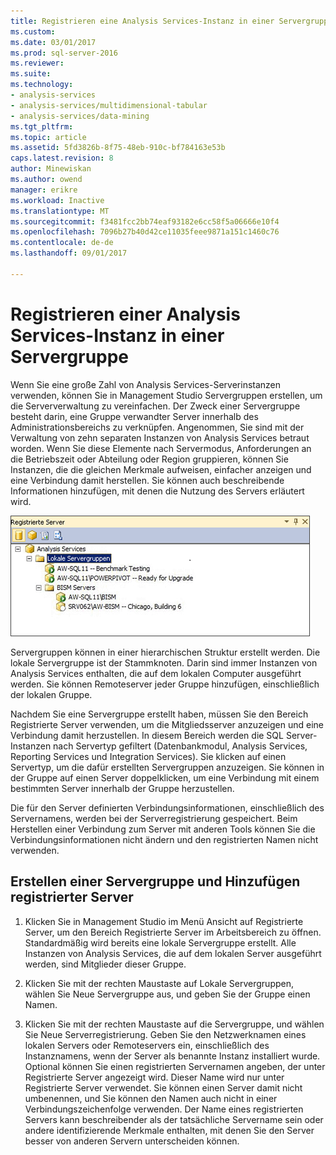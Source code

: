 ```yaml
---
title: Registrieren eine Analysis Services-Instanz in einer Servergruppe | Microsoft Docs
ms.custom: 
ms.date: 03/01/2017
ms.prod: sql-server-2016
ms.reviewer: 
ms.suite: 
ms.technology:
- analysis-services
- analysis-services/multidimensional-tabular
- analysis-services/data-mining
ms.tgt_pltfrm: 
ms.topic: article
ms.assetid: 5fd3826b-8f75-48eb-910c-bf784163e53b
caps.latest.revision: 8
author: Minewiskan
ms.author: owend
manager: erikre
ms.workload: Inactive
ms.translationtype: MT
ms.sourcegitcommit: f3481fcc2bb74eaf93182e6cc58f5a06666e10f4
ms.openlocfilehash: 7096b27b40d42ce11035feee9871a151c1460c76
ms.contentlocale: de-de
ms.lasthandoff: 09/01/2017

---
```

# <a name="register-an-analysis-services-instance-in-a-server-group"></a>Registrieren einer Analysis Services-Instanz in einer Servergruppe
  Wenn Sie eine große Zahl von Analysis Services-Serverinstanzen verwenden, können Sie in Management Studio Servergruppen erstellen, um die Serververwaltung zu vereinfachen. Der Zweck einer Servergruppe besteht darin, eine Gruppe verwandter Server innerhalb des Administrationsbereichs zu verknüpfen. Angenommen, Sie sind mit der Verwaltung von zehn separaten Instanzen von Analysis Services betraut worden. Wenn Sie diese Elemente nach Servermodus, Anforderungen an die Betriebszeit oder Abteilung oder Region gruppieren, können Sie Instanzen, die die gleichen Merkmale aufweisen, einfacher anzeigen und eine Verbindung damit herstellen. Sie können auch beschreibende Informationen hinzufügen, mit denen die Nutzung des Servers erläutert wird.  
  
 ![Registrierte Server im Bereich mit den Mitgliedsservern](../../analysis-services/instances/media/ssas-ssms-registerserver.gif "registrierte Server im Bereich mit Mitgliedsservern")  
  
 Servergruppen können in einer hierarchischen Struktur erstellt werden. Die lokale Servergruppe ist der Stammknoten. Darin sind immer Instanzen von Analysis Services enthalten, die auf dem lokalen Computer ausgeführt werden. Sie können Remoteserver jeder Gruppe hinzufügen, einschließlich der lokalen Gruppe.  
  
 Nachdem Sie eine Servergruppe erstellt haben, müssen Sie den Bereich Registrierte Server verwenden, um die Mitgliedsserver anzuzeigen und eine Verbindung damit herzustellen. In diesem Bereich werden die SQL Server-Instanzen nach Servertyp gefiltert (Datenbankmodul, Analysis Services, Reporting Services und Integration Services). Sie klicken auf einen Servertyp, um die dafür erstellten Servergruppen anzuzeigen. Sie können in der Gruppe auf einen Server doppelklicken, um eine Verbindung mit einem bestimmten Server innerhalb der Gruppe herzustellen.  
  
 Die für den Server definierten Verbindungsinformationen, einschließlich des Servernamens, werden bei der Serverregistrierung gespeichert. Beim Herstellen einer Verbindung zum Server mit anderen Tools können Sie die Verbindungsinformationen nicht ändern und den registrierten Namen nicht verwenden.  
  
## <a name="create-a-server-group-and-add-registered-servers"></a>Erstellen einer Servergruppe und Hinzufügen registrierter Server  
  
1.  Klicken Sie in Management Studio im Menü Ansicht auf Registrierte Server, um den Bereich Registrierte Server im Arbeitsbereich zu öffnen. Standardmäßig wird bereits eine lokale Servergruppe erstellt. Alle Instanzen von Analysis Services, die auf dem lokalen Server ausgeführt werden, sind Mitglieder dieser Gruppe.  
  
2.  Klicken Sie mit der rechten Maustaste auf Lokale Servergruppen, wählen Sie Neue Servergruppe aus, und geben Sie der Gruppe einen Namen.  
  
3.  Klicken Sie mit der rechten Maustaste auf die Servergruppe, und wählen Sie Neue Serverregistrierung. Geben Sie den Netzwerknamen eines lokalen Servers oder Remoteservers ein, einschließlich des Instanznamens, wenn der Server als benannte Instanz installiert wurde. Optional können Sie einen registrierten Servernamen angeben, der unter Registrierte Server angezeigt wird. Dieser Name wird nur unter Registrierte Server verwendet. Sie können einen Server damit nicht umbenennen, und Sie können den Namen auch nicht in einer Verbindungszeichenfolge verwenden. Der Name eines registrierten Servers kann beschreibender als der tatsächliche Servername sein oder andere identifizierende Merkmale enthalten, mit denen Sie den Server besser von anderen Servern unterscheiden können.  
  
  

